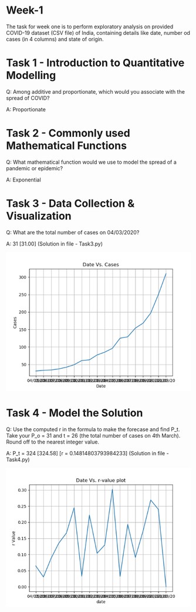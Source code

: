 # Week-1
The task for week one is to perform exploratory analysis on provided COVID-19 dataset (CSV file) of India, containing details like date, number od cases (in 4 columns) and state of origin.

# Task 1 - Introduction to Quantitative Modelling
Q: Among additive and proportionate, which would you associate with the spread of COVID?

A: Proportionate

# Task 2 - Commonly used Mathematical Functions
Q: What mathematical function would we use to model the spread of a pandemic or epidemic?

A: Exponential

# Task 3 - Data Collection & Visualization
Q: What are the total number of cases on 04/03/2020?

A: 31 [31.00] (Solution in file - Task3.py)

![Task 3 PNG](https://raw.githubusercontent.com/gohil-jay/Machine-Learning/main/Week-1/Task3.png?raw=true)

# Task 4 - Model the Solution
Q: Use the computed r in the formula to make the forecase and find P_t. Take your P_o = 31 and t = 26 (the total number of cases on 4th March). Round off to the nearest integer value.

A: P_t = 324 [324.58] [r = 0.14814803793984233] (Solution in file - Task4.py)

![Task 4 PNG](https://raw.githubusercontent.com/gohil-jay/Machine-Learning/main/Week-1/Task4.png?raw=true)
